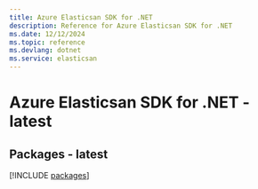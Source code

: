 ```yaml
---
title: Azure Elasticsan SDK for .NET
description: Reference for Azure Elasticsan SDK for .NET
ms.date: 12/12/2024
ms.topic: reference
ms.devlang: dotnet
ms.service: elasticsan
---
```

# Azure Elasticsan SDK for .NET - latest
## Packages - latest
[!INCLUDE [packages](elasticsan-index.md)]